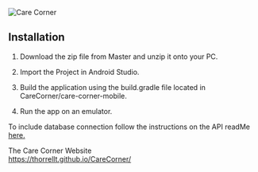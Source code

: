 ![Care Corner](https://user-images.githubusercontent.com/64343445/135701658-101637a6-e21e-4fad-b41a-75edfa8c64c5.png)


## Installation

1. Download the zip file from Master and unzip it onto your PC.

2. Import the Project in Android Studio.

3. Build the application using the build.gradle file located in CareCorner/care-corner-mobile.

4. Run the app on an emulator. 

To include database connection follow the instructions on the API readMe [here.](https://github.com/thorrellt/CareCorner/blob/master/care-corner-api/README.md)  
  
  

The Care Corner Website  
https://thorrellt.github.io/CareCorner/
